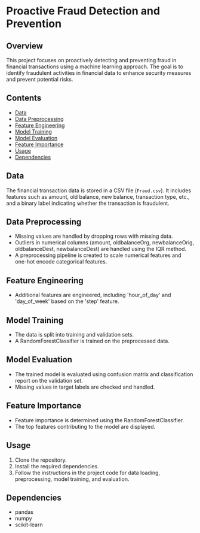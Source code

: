 # Proactive Fraud Detection and Prevention

## Overview
This project focuses on proactively detecting and preventing fraud in financial transactions using a machine learning approach. The goal is to identify fraudulent activities in financial data to enhance security measures and prevent potential risks.

## Contents
- [Data](#data)
- [Data Preprocessing](#data-preprocessing)
- [Feature Engineering](#feature-engineering)
- [Model Training](#model-training)
- [Model Evaluation](#model-evaluation)
- [Feature Importance](#feature-importance)
- [Usage](#usage)
- [Dependencies](#dependencies)

## Data
The financial transaction data is stored in a CSV file (`Fraud.csv`). It includes features such as amount, old balance, new balance, transaction type, etc., and a binary label indicating whether the transaction is fraudulent.

## Data Preprocessing
- Missing values are handled by dropping rows with missing data.
- Outliers in numerical columns (amount, oldbalanceOrg, newbalanceOrig, oldbalanceDest, newbalanceDest) are handled using the IQR method.
- A preprocessing pipeline is created to scale numerical features and one-hot encode categorical features.

## Feature Engineering
- Additional features are engineered, including 'hour_of_day' and 'day_of_week' based on the 'step' feature.

## Model Training
- The data is split into training and validation sets.
- A RandomForestClassifier is trained on the preprocessed data.

## Model Evaluation
- The trained model is evaluated using confusion matrix and classification report on the validation set.
- Missing values in target labels are checked and handled.

## Feature Importance
- Feature importance is determined using the RandomForestClassifier.
- The top features contributing to the model are displayed.

## Usage
1. Clone the repository.
2. Install the required dependencies.
3. Follow the instructions in the project code for data loading, preprocessing, model training, and evaluation.

## Dependencies
- pandas
- numpy
- scikit-learn
